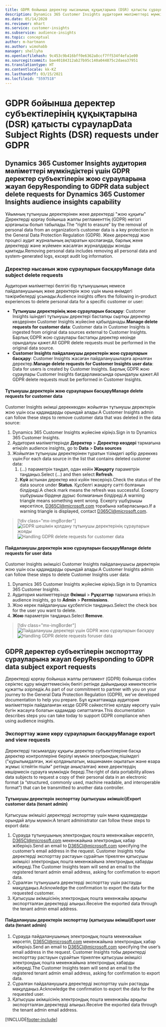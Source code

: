 ```yaml
---
title: GDPR бойынша деректер нысанының құқықтарына (DSR) қатысты сұраулар | Microsoft Docs
description: Dynamics 365 Customer Insights аудитория мәліметтері мүмкіндіктері үшін деректер субъектілеріне қатысты сұрауға жауап беріңіз.
ms.date: 05/14/2020
ms.reviewer: mhart
ms.service: customer-insights
ms.subservice: audience-insights
ms.topic: conceptual
author: m-hartmann
ms.author: wimohabb
manager: shellyha
ms.openlocfilehash: 9c453c9b416bff0e6362a8ccf7ff534f4efa1e00
ms.sourcegitcommit: bae40184312ab27b95c140a044875c2daea37951
ms.translationtype: HT
ms.contentlocale: kk-KZ
ms.lasthandoff: 03/15/2021
ms.locfileid: "5597518"
---
```

# <a name="data-subject-rights-dsr-requests-under-gdpr"></a><span data-ttu-id="b7044-103">GDPR бойынша деректер субъектілерінің құқықтарына (DSR) қатысты сұраулар</span><span class="sxs-lookup"><span data-stu-id="b7044-103">Data Subject Rights (DSR) requests under GDPR</span></span>

## <a name="responding-to-gdpr-data-subject-delete-requests-for-dynamics-365-customer-insights-audience-insights-capability"></a><span data-ttu-id="b7044-104">Dynamics 365 Customer Insights аудитория мәліметтері мүмкіндіктері үшін GDPR деректер субъектілерін жою сұрауларына жауап беру</span><span class="sxs-lookup"><span data-stu-id="b7044-104">Responding to GDPR data subject delete requests for Dynamics 365 Customer Insights audience insights capability</span></span>

<span data-ttu-id="b7044-105">Ұйымның тұтынушы деректерінен жеке деректерді "жою құқығы" Деректерді қорғау бойынша жалпы регламенттің (GDPR) негізгі қорғанысы болып табылады.</span><span class="sxs-lookup"><span data-stu-id="b7044-105">The “right to erasure” by the removal of personal data from an organization’s customer data is a key protection in the General Data Protection Regulation (GDPR).</span></span> <span data-ttu-id="b7044-106">Жеке деректерді жою процесі аудит журналының ақпаратын қоспағанда, барлық жеке деректерді және жүйемен жасалған журналдарды жоюды қамтиды.</span><span class="sxs-lookup"><span data-stu-id="b7044-106">Removing personal data includes removing all personal data and system-generated logs, except audit log information.</span></span>

### <a name="manage-data-subject-delete-requests"></a><span data-ttu-id="b7044-107">Деректер нысанын жою сұрауларын басқару</span><span class="sxs-lookup"><span data-stu-id="b7044-107">Manage data subject delete requests</span></span>

<span data-ttu-id="b7044-108">Аудитория мәліметтері белгілі бір тұтынушының немесе пайдаланушының жеке деректерін жою үшін мына өнімдегі тәжірибелерді ұсынады:</span><span class="sxs-lookup"><span data-stu-id="b7044-108">Audience insights offers the following in-product experiences to delete personal data for a specific customer or user:</span></span>

- <span data-ttu-id="b7044-109">**Тұтынушы деректерінің жою сұрауларын басқару**: Customer Insights ішіндегі тұтынушы деректері бастапқы сыртқы деректер көздерінен Customer Insights жүйесіне қабылданады.</span><span class="sxs-lookup"><span data-stu-id="b7044-109">**Manage delete requests for customer data**: Customer data in Customer Insights is ingested from original data sources external to Customer Insights.</span></span> <span data-ttu-id="b7044-110">Барлық GDPR жою сұраулары бастапқы деректер көзінде орындалуы қажет.</span><span class="sxs-lookup"><span data-stu-id="b7044-110">All GDPR delete requests must be performed in the original data source.</span></span>
- <span data-ttu-id="b7044-111">**Customer Insights пайдаланушы деректерін жою сұрауларын басқару**: Customer Insights жасаған пайдаланушыларға арналған деректер.</span><span class="sxs-lookup"><span data-stu-id="b7044-111">**Manage delete requests for Customer Insights user data**: Data for users is created by Customer Insights.</span></span> <span data-ttu-id="b7044-112">Барлық GDPR жою сұраулары Customer Insights бағдарламасында орындалуы қажет.</span><span class="sxs-lookup"><span data-stu-id="b7044-112">All GDPR delete requests must be performed in Customer Insights.</span></span>

#### <a name="manage-delete-requests-for-customer-data"></a><span data-ttu-id="b7044-113">Тұтынушы деректерін жою сұрауларын басқару</span><span class="sxs-lookup"><span data-stu-id="b7044-113">Manage delete requests for customer data</span></span>

<span data-ttu-id="b7044-114">Customer Insights әкімші дереккөзден жойылған тұтынушы деректерін жою үшін осы қадамдарды орындай алады:</span><span class="sxs-lookup"><span data-stu-id="b7044-114">A Customer Insights admin can follow these steps to remove customer data that was deleted in the data source:</span></span>

1. <span data-ttu-id="b7044-115">Dynamics 365 Customer Insights жүйесіне кіріңіз.</span><span class="sxs-lookup"><span data-stu-id="b7044-115">Sign in to Dynamics 365 Customer Insights.</span></span>
2. <span data-ttu-id="b7044-116">Аудитория мәліметтерінде **Деректер** > **Деректер көздері** тармағына өтіңіз</span><span class="sxs-lookup"><span data-stu-id="b7044-116">In audience insights, go to **Data** > **Data sources**</span></span>
3. <span data-ttu-id="b7044-117">Жойылған тұтынушы деректерінен тұратын тізімдегі әрбір дереккөз үшін:</span><span class="sxs-lookup"><span data-stu-id="b7044-117">For each data source in the list that contains deleted customer data:</span></span>
   1. <span data-ttu-id="b7044-118">(...) параметрін таңдап, одан кейін **Жаңарту** параметрін таңдаңыз.</span><span class="sxs-lookup"><span data-stu-id="b7044-118">Select (...) and then select **Refresh**.</span></span>
   2. <span data-ttu-id="b7044-119">**Күй** астынан деректер көзі күйін тексеріңіз.</span><span class="sxs-lookup"><span data-stu-id="b7044-119">Check the status of the data source under **Status**.</span></span> <span data-ttu-id="b7044-120">Құсбелгі жаңарту сәтті болғанын білдіреді.</span><span class="sxs-lookup"><span data-stu-id="b7044-120">A check mark means the refresh was successful.</span></span> <span data-ttu-id="b7044-121">Ескерту үшбұрышы бірдеңе дұрыс болмағанын білдіреді.</span><span class="sxs-lookup"><span data-stu-id="b7044-121">A warning triangle means something went wrong.</span></span> <span data-ttu-id="b7044-122">Ескерту үшбұрышы көрсетілсе, D365CI@microsoft.com торабына хабарласыңыз.</span><span class="sxs-lookup"><span data-stu-id="b7044-122">If a warning triangle is displayed, contact D365CI@microsoft.com.</span></span>

> [!div class="mx-imgBorder"]
> <span data-ttu-id="b7044-123">![GDPR шешімін қолдану тұтынушы деректерінің сұрауларын жояды](media/gdpr-data-sources.png "GDPR шешімін қолдану тұтынушы деректерінің сұрауларын жояды")</span><span class="sxs-lookup"><span data-stu-id="b7044-123">![Handling GDPR delete requests for customer data](media/gdpr-data-sources.png "Handling GDPR delete requests for customer data")</span></span>

#### <a name="manage-delete-requests-for-user-data"></a><span data-ttu-id="b7044-124">Пайдаланушы деректерін жою сұрауларын басқару</span><span class="sxs-lookup"><span data-stu-id="b7044-124">Manage delete requests for user data</span></span>

<span data-ttu-id="b7044-125">Customer Insights әкімшісі Customer Insights пайдаланушысы деректерін жою үшін осы қадамдарды орындай алады:</span><span class="sxs-lookup"><span data-stu-id="b7044-125">A Customer Insights admin can follow these steps to delete Customer Insights user data:</span></span>

1. <span data-ttu-id="b7044-126">Dynamics 365 Customer Insights жүйесіне кіріңіз.</span><span class="sxs-lookup"><span data-stu-id="b7044-126">Sign in to Dynamics 365 Customer Insights.</span></span>
2. <span data-ttu-id="b7044-127">Аудитория мәліметтерінде **Әкімші** > **Рұқсаттар** тармағына өтіңіз.</span><span class="sxs-lookup"><span data-stu-id="b7044-127">In audience insights, go to **Admin** > **Permissions**.</span></span>
3. <span data-ttu-id="b7044-128">Жою керек пайдаланушы құсбелгісін таңдаңыз.</span><span class="sxs-lookup"><span data-stu-id="b7044-128">Select the check box for the user you want to delete.</span></span>
4. <span data-ttu-id="b7044-129">**Жою** параметрін таңдаңыз.</span><span class="sxs-lookup"><span data-stu-id="b7044-129">Select **Remove**.</span></span>

> [!div class="mx-imgBorder"]
> <span data-ttu-id="b7044-130">![Пайдаланушы деректері үшін GDPR жою сұрауларын басқару](media/gdpr-permissions.png "Пайдаланушы деректері үшін GDPR жою сұрауларын басқару")</span><span class="sxs-lookup"><span data-stu-id="b7044-130">![Handling GDPR delete requests foruser data](media/gdpr-permissions.png "Handling GDPR delete requests for user data")</span></span>

## <a name="responding-to-gdpr-data-subject-export-requests"></a><span data-ttu-id="b7044-131">GDPR деректер субъектілерін экспорттау сұрауларына жауап беру</span><span class="sxs-lookup"><span data-stu-id="b7044-131">Responding to GDPR data subject export requests</span></span>

<span data-ttu-id="b7044-132">Деректерді қорғау бойынша жалпы регламент (GDPR) бойынша сізбен серіктес құру міндеттемесінің бөлігі ретінде дайындыққа көмектесетін құжатты әзірледік.</span><span class="sxs-lookup"><span data-stu-id="b7044-132">As part of our commitment to partner with you on your journey to the General Data Protection Regulation (GDPR), we’ve developed documentation to help you prepare.</span></span> <span data-ttu-id="b7044-133">Бұл құжаттамада аудитория мәліметтерін пайдаланған кезде GDPR сәйкестігіне қолдау көрсету үшін бүгін жасауға болатын қадамдар сипатталған.</span><span class="sxs-lookup"><span data-stu-id="b7044-133">This documentation describes steps you can take today to support GDPR compliance when using audience insights.</span></span>

### <a name="manage-export-and-view-requests"></a><span data-ttu-id="b7044-134">Экспорттау және көру сұрауларын басқару</span><span class="sxs-lookup"><span data-stu-id="b7044-134">Manage export and view requests</span></span>

<span data-ttu-id="b7044-135">Деректерді тасымалдау құқығы деректер субъектілеріне басқа деректер контроллеріне берілуі мүмкін электрондық пішімдегі ("құрылымдалған, жиі қолданылатын, машинамен оқылатын және өзара жұмыс істейтін пішім" ретінде анықталған) жеке деректердің көшірмесін сұрауға мүмкіндік береді.</span><span class="sxs-lookup"><span data-stu-id="b7044-135">The right of data portability allows data subjects to request a copy of their personal data in an electronic format (a “structured, commonly used, machine readable, and interoperable format”) that can be transmitted to another data controller.</span></span>

#### <a name="export-customer-data-tenant-admin"></a><span data-ttu-id="b7044-136">Тұтынушы деректерін экспорттау (қатысушы әкімшісі)</span><span class="sxs-lookup"><span data-stu-id="b7044-136">Export customer data (tenant admin)</span></span>

<span data-ttu-id="b7044-137">Қатысушы әкімшісі деректерді экспорттау үшін мына қадамдарды орындай алуы мүмкін:</span><span class="sxs-lookup"><span data-stu-id="b7044-137">A tenant administrator can follow these steps to export data:</span></span>

1. <span data-ttu-id="b7044-138">Сұрауда тұтынушының электрондық пошта мекенжайын көрсетіп, D365CI@microsoft.com мекенжайына электрондық хабар жіберіңіз.</span><span class="sxs-lookup"><span data-stu-id="b7044-138">Send an email to D365CI@microsoft.com specifying the customer’s email address in the request.</span></span> <span data-ttu-id="b7044-139">Customer Insights тобы деректерді экспорттау растауын сұрайтын тіркелген қатысушы әкімшісі электрондық пошта мекенжайына электрондық хабарды жібереді.</span><span class="sxs-lookup"><span data-stu-id="b7044-139">The Customer Insights team will send an email to the registered tenant admin email address, asking for confirmation to export data.</span></span>
2. <span data-ttu-id="b7044-140">Сұралған тұтынушыға деректерді экспорттау үшін растауды мақұлдаңыз.</span><span class="sxs-lookup"><span data-stu-id="b7044-140">Acknowledge the confirmation to export the data for the requested customer.</span></span>
3. <span data-ttu-id="b7044-141">Қатысушы әкімшісінің электрондық пошта мекенжайы арқылы экспортталған деректерді алыңыз.</span><span class="sxs-lookup"><span data-stu-id="b7044-141">Receive the exported data through the tenant admin email address.</span></span>

#### <a name="export-user-data-tenant-admin"></a><span data-ttu-id="b7044-142">Пайдаланушы деректерін экспорттау (қатысушы әкімші)</span><span class="sxs-lookup"><span data-stu-id="b7044-142">Export user data (tenant admin)</span></span>

1. <span data-ttu-id="b7044-143">Сұрауда пайдаланушының электрондық пошта мекенжайын көрсетіп, D365CI@microsoft.com мекенжайына электрондық хабар жіберіңіз.</span><span class="sxs-lookup"><span data-stu-id="b7044-143">Send an email to D365CI@microsoft.com specifying the user’s email address in the request.</span></span> <span data-ttu-id="b7044-144">Customer Insights тобы деректерді экспорттау растауын сұрайтын тіркелген қатысушы әкімшісі электрондық пошта мекенжайына электрондық хабарды жібереді.</span><span class="sxs-lookup"><span data-stu-id="b7044-144">The Customer Insights team will send an email to the registered tenant admin email address, asking for confirmation to export data.</span></span>
2. <span data-ttu-id="b7044-145">Сұралған пайдаланушыға деректерді экспорттау үшін растауды мақұлдаңыз.</span><span class="sxs-lookup"><span data-stu-id="b7044-145">Acknowledge the confirmation to export the data for the requested user.</span></span>
3. <span data-ttu-id="b7044-146">Қатысушы әкімшісінің электрондық пошта мекенжайы арқылы экспортталған деректерді алыңыз.</span><span class="sxs-lookup"><span data-stu-id="b7044-146">Receive the exported data through the tenant admin email address.</span></span>


[!INCLUDE[footer-include](../includes/footer-banner.md)]